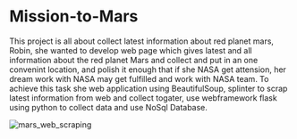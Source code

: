 # Mission-to-Mars
This project is all about collect latest information about red planet mars, Robin, she wanted to develop web page which gives latest and all information about the red planet Mars and collect and put in an one convenint location, and polish it enough that if she NASA get attension, her dream work with NASA may get fulfilled and work with NASA team. To achieve this task she web application using BeautifulSoup, splinter to scrap latest information from web and collect togater, use webframework flask using python to collect data and use NoSql Database. 

![mars_web_scraping](https://user-images.githubusercontent.com/91766890/146712035-9dc90027-3e1d-48d3-b034-bd5a7b12f9ed.png)
